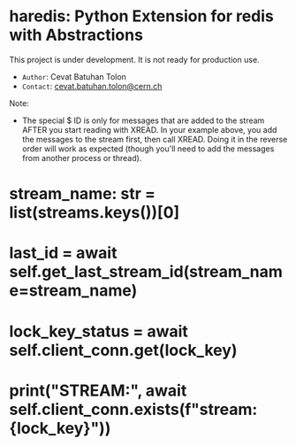 # haredis: Python Extension for redis with Abstractions

This project is under development. It is not ready for production use.

* `Author`: Cevat Batuhan Tolon
* `Contact`: cevat.batuhan.tolon@cern.ch

Note:
* The special $ ID is only for messages that are added to the stream AFTER you start reading with XREAD.  In your example above, you add the messages to the stream first, then call XREAD. Doing it in the reverse order will work as expected (though you'll need to add the messages from another process or thread).

# stream_name: str = list(streams.keys())[0]
# last_id = await self.get_last_stream_id(stream_name=stream_name)
# lock_key_status = await self.client_conn.get(lock_key)
# print("STREAM:", await self.client_conn.exists(f"stream:{lock_key}"))